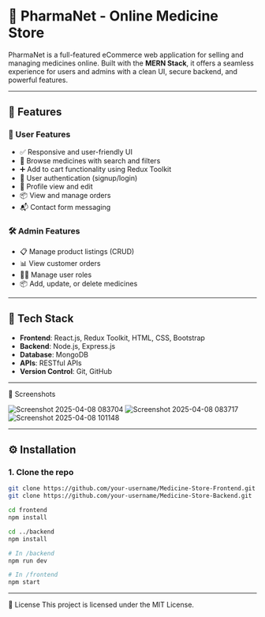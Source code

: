 # 💊 PharmaNet - Online Medicine Store

PharmaNet is a full-featured eCommerce web application for selling and managing medicines online. Built with the **MERN Stack**, it offers a seamless experience for users and admins with a clean UI, secure backend, and powerful features.

---

## 🚀 Features

### 🛒 User Features
- ✅ Responsive and user-friendly UI
- 🧾 Browse medicines with search and filters
- ➕ Add to cart functionality using Redux Toolkit
- 🔐 User authentication (signup/login)
- 👤 Profile view and edit
- 📦 View and manage orders
- 📬 Contact form messaging

### 🛠️ Admin Features
- 📋 Manage product listings (CRUD)
- 📊 View customer orders
- 🧑‍💼 Manage user roles
- 📦 Add, update, or delete medicines

---

## 🧰 Tech Stack

- **Frontend**: React.js, Redux Toolkit, HTML, CSS, Bootstrap
- **Backend**: Node.js, Express.js
- **Database**: MongoDB
- **APIs**: RESTful APIs
- **Version Control**: Git, GitHub

---
📸 Screenshots

![Screenshot 2025-04-08 083704](https://github.com/user-attachments/assets/2b1950ff-670f-49ab-b290-76e37fcd6de6)
![Screenshot 2025-04-08 083717](https://github.com/user-attachments/assets/b18161f7-96ab-47dc-ac4a-f38025ea4c27)
![Screenshot 2025-04-08 101148](https://github.com/user-attachments/assets/2f0f929e-2b3d-41dc-863a-8dfa67540b0e)

---

## ⚙️ Installation

### 1. Clone the repo

```bash
git clone https://github.com/your-username/Medicine-Store-Frontend.git
git clone https://github.com/your-username/Medicine-Store-Backend.git

cd frontend
npm install

cd ../backend
npm install

# In /backend
npm run dev

# In /frontend
npm start
```

---

📝 License
This project is licensed under the MIT License.

